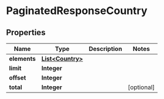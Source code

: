 
# PaginatedResponseCountry

## Properties
Name | Type | Description | Notes
------------ | ------------- | ------------- | -------------
**elements** | [**List&lt;Country&gt;**](Country.md) |  | 
**limit** | **Integer** |  | 
**offset** | **Integer** |  | 
**total** | **Integer** |  |  [optional]



